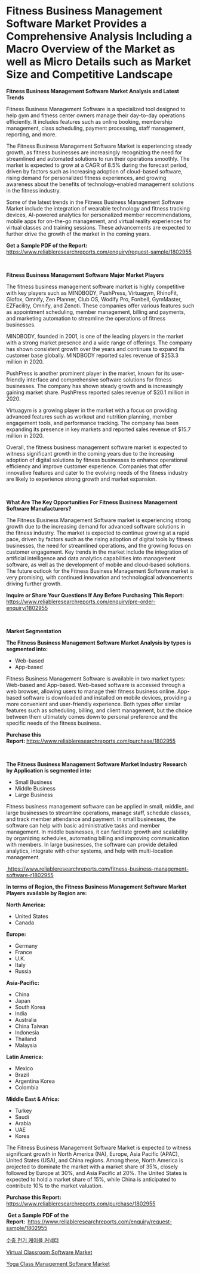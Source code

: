 <p><h1>Fitness Business Management Software Market Provides a Comprehensive Analysis Including a Macro Overview of the Market as well as Micro Details such as Market Size and Competitive Landscape</h1></p><p><strong>Fitness Business Management Software Market Analysis and Latest Trends</strong></p>
<p><p>Fitness Business Management Software is a specialized tool designed to help gym and fitness center owners manage their day-to-day operations efficiently. It includes features such as online booking, membership management, class scheduling, payment processing, staff management, reporting, and more.</p><p>The Fitness Business Management Software Market is experiencing steady growth, as fitness businesses are increasingly recognizing the need for streamlined and automated solutions to run their operations smoothly. The market is expected to grow at a CAGR of 8.5% during the forecast period, driven by factors such as increasing adoption of cloud-based software, rising demand for personalized fitness experiences, and growing awareness about the benefits of technology-enabled management solutions in the fitness industry.</p><p>Some of the latest trends in the Fitness Business Management Software Market include the integration of wearable technology and fitness tracking devices, AI-powered analytics for personalized member recommendations, mobile apps for on-the-go management, and virtual reality experiences for virtual classes and training sessions. These advancements are expected to further drive the growth of the market in the coming years.</p></p>
<p><strong>Get a Sample PDF of the Report:&nbsp;</strong> <a href="https://www.reliableresearchreports.com/enquiry/request-sample/1802955">https://www.reliableresearchreports.com/enquiry/request-sample/1802955</a></p>
<p>&nbsp;</p>
<p><strong>Fitness Business Management Software Major Market Players</strong></p>
<p><p>The fitness business management software market is highly competitive with key players such as MINDBODY, PushPress, Virtuagym, RhinoFit, Glofox, Omnify, Zen Planner, Club OS, Wodify Pro, Fonbell, GymMaster, EZFacility, Omnify, and Zenoti. These companies offer various features such as appointment scheduling, member management, billing and payments, and marketing automation to streamline the operations of fitness businesses.</p><p>MINDBODY, founded in 2001, is one of the leading players in the market with a strong market presence and a wide range of offerings. The company has shown consistent growth over the years and continues to expand its customer base globally. MINDBODY reported sales revenue of $253.3 million in 2020.</p><p>PushPress is another prominent player in the market, known for its user-friendly interface and comprehensive software solutions for fitness businesses. The company has shown steady growth and is increasingly gaining market share. PushPress reported sales revenue of $20.1 million in 2020.</p><p>Virtuagym is a growing player in the market with a focus on providing advanced features such as workout and nutrition planning, member engagement tools, and performance tracking. The company has been expanding its presence in key markets and reported sales revenue of $15.7 million in 2020.</p><p>Overall, the fitness business management software market is expected to witness significant growth in the coming years due to the increasing adoption of digital solutions by fitness businesses to enhance operational efficiency and improve customer experience. Companies that offer innovative features and cater to the evolving needs of the fitness industry are likely to experience strong growth and market expansion.</p></p>
<p>&nbsp;</p>
<p><strong>What Are The Key Opportunities For Fitness Business Management Software Manufacturers?</strong></p>
<p><p>The Fitness Business Management Software market is experiencing strong growth due to the increasing demand for advanced software solutions in the fitness industry. The market is expected to continue growing at a rapid pace, driven by factors such as the rising adoption of digital tools by fitness businesses, the need for streamlined operations, and the growing focus on customer engagement. Key trends in the market include the integration of artificial intelligence and data analytics capabilities into management software, as well as the development of mobile and cloud-based solutions. The future outlook for the Fitness Business Management Software market is very promising, with continued innovation and technological advancements driving further growth.</p></p>
<p><strong>Inquire or Share Your Questions If Any Before Purchasing This Report:</strong> <a href="https://www.reliableresearchreports.com/enquiry/pre-order-enquiry/1802955">https://www.reliableresearchreports.com/enquiry/pre-order-enquiry/1802955</a></p>
<p>&nbsp;</p>
<p><strong>Market Segmentation</strong></p>
<p><strong>The Fitness Business Management Software Market Analysis by types is segmented into:</strong></p>
<p><ul><li>Web-based</li><li>App-based</li></ul></p>
<p><p>Fitness Business Management Software is available in two market types: Web-based and App-based. Web-based software is accessed through a web browser, allowing users to manage their fitness business online. App-based software is downloaded and installed on mobile devices, providing a more convenient and user-friendly experience. Both types offer similar features such as scheduling, billing, and client management, but the choice between them ultimately comes down to personal preference and the specific needs of the fitness business.</p></p>
<p><strong>Purchase this Report:&nbsp;</strong><a href="https://www.reliableresearchreports.com/purchase/1802955">https://www.reliableresearchreports.com/purchase/1802955</a></p>
<p>&nbsp;</p>
<p><strong>The Fitness Business Management Software Market Industry Research by Application is segmented into:</strong></p>
<p><ul><li>Small Business</li><li>Middle Business</li><li>Large Business</li></ul></p>
<p><p>Fitness business management software can be applied in small, middle, and large businesses to streamline operations, manage staff, schedule classes, and track member attendance and payment. In small businesses, the software can help with basic administrative tasks and member management. In middle businesses, it can facilitate growth and scalability by organizing schedules, automating billing and improving communication with members. In large businesses, the software can provide detailed analytics, integrate with other systems, and help with multi-location management.</p></p>
<p><a href="https://www.reliableresearchreports.com/fitness-business-management-software-r1802955">&nbsp;https://www.reliableresearchreports.com/fitness-business-management-software-r1802955</a></p>
<p><strong>In terms of Region, the Fitness Business Management Software Market Players available by Region are:</strong></p>
<p>
    <p> <strong> North America: </strong>
        <ul>
            <li>United States</li>
            <li>Canada</li>
        </ul>
        </p> 
    <p> <strong> Europe: </strong>
        <ul>
            <li>Germany</li>
            <li>France</li>
            <li>U.K.</li>
            <li>Italy</li>
            <li>Russia</li>
        </ul>
        </p> 
    <p> <strong> Asia-Pacific: </strong>
        <ul>
            <li>China</li>
            <li>Japan</li>
            <li>South Korea</li>
            <li>India</li>
            <li>Australia</li>
            <li>China Taiwan</li>
            <li>Indonesia</li>
            <li>Thailand</li>
            <li>Malaysia</li>
        </ul>
        </p> 
    <p> <strong> Latin America: </strong>
        <ul>
            <li>Mexico</li>
            <li>Brazil</li>
            <li>Argentina Korea</li>
            <li>Colombia</li>
        </ul>
        </p> 
    <p> <strong> Middle East & Africa: </strong>
        <ul>
            <li>Turkey</li>
            <li>Saudi</li>
            <li>Arabia</li>
            <li>UAE</li>
            <li>Korea</li>
        </ul>
    </p>
    </p>
<p><p>The Fitness Business Management Software Market is expected to witness significant growth in North America (NA), Europe, Asia Pacific (APAC), United States (USA), and China regions. Among these, North America is projected to dominate the market with a market share of 35%, closely followed by Europe at 30%, and Asia Pacific at 20%. The United States is expected to hold a market share of 15%, while China is anticipated to contribute 10% to the market valuation.</p></p>
<p><strong>Purchase this Report: </strong><a href="https://www.reliableresearchreports.com/purchase/1802955">https://www.reliableresearchreports.com/purchase/1802955</a></p>
<p>&nbsp;<strong>Get a Sample PDF of the Report:&nbsp;&nbsp;</strong><a href="https://www.reliableresearchreports.com/enquiry/request-sample/1802955">https://www.reliableresearchreports.com/enquiry/request-sample/1802955</a></p>
<p><strong></strong></p>
<p><p><a href="https://github.com/garnett961902/Market-Research-Report-List-1/blob/main/431458559032.md">수중 전기 케이블 커넥터</a></p><p><a href="https://github.com/nicoletavirag/Market-Research-Report-List-3/blob/main/virtual-classroom-software-market.md">Virtual Classroom Software Market</a></p><p><a href="https://github.com/redneck06/Market-Research-Report-List-3/blob/main/yoga-class-management-software-market.md">Yoga Class Management Software Market</a></p></p>